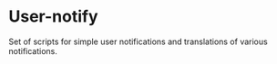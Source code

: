 # User-notify

Set of scripts for simple user notifications and translations of various notifications.

